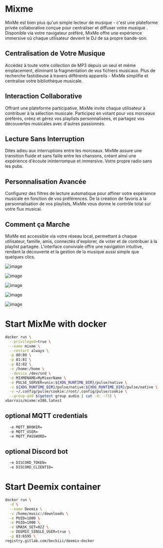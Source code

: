 # Mixme
MixMe est bien plus qu'un simple lecteur de musique - c'est une plateforme privée collaborative conçue pour centraliser et diffuser votre musique .
Disponible via votre navigateur préféré, MixMe offre une expérience immersive où chaque utilisateur devient le DJ de sa propre bande-son.

## Centralisation de Votre Musique
Accédez à toute votre collection de MP3 depuis un seul et même emplacement, éliminant la fragmentation de vos fichiers musicaux. Plus de recherche fastidieuse à travers différents appareils - MixMe simplifie et centralise votre bibliothèque musicale.

## Interaction Collaborative
Offrant une plateforme participative, MixMe invite chaque utilisateur à contribuer à la sélection musicale. Participez en votant pour vos morceaux préférés, créez et gérez vos playlists personnalisées, et partagez vos découvertes musicales avec d'autres passionnés.

## Lecture Sans Interruption
Dites adieu aux interruptions entre les morceaux. MixMe assure une transition fluide et sans faille entre les chansons, créant ainsi une expérience d'écoute ininterrompue et immersive. Votre propre radio sans les pubs.

## Personnalisation Avancée
Configurez des filtres de lecture automatique pour affiner votre expérience musicale en fonction de vos préférences. De la création de favoris à la personnalisation de vos playlists, MixMe vous donne le contrôle total sur votre flux musical.

## Comment ça Marche
MixMe est accessible via votre réseau local, permettant à chaque utilisateur, famille, amis, connectés d'explorer, de voter et de contribuer à la playlist partagée. L'interface conviviale offre une navigation intuitive, rendant la découverte et la gestion de la musique aussi simple que quelques clics.

![image](https://github.com/vbarrois/pimix-docker/assets/13450645/c7dee780-4c92-4188-8732-5573d149b70e)

![image](https://github.com/vbarrois/pimix-docker/assets/13450645/d996cf5b-baed-4bed-b37a-0702eb233489)

![image](https://github.com/vbarrois/pimix-docker/assets/13450645/907c8184-3af7-45b0-90d8-6fa0158268b0)

![image](https://github.com/vbarrois/pimix-docker/assets/13450645/beed40ac-d053-49cc-aa04-f4f35af11d83)

![image](https://github.com/vbarrois/pimix-docker/assets/13450645/7103e252-5316-4387-9348-4228db86d7ef)


# Start MixMe with docker
```sh
docker run \
  --privileged=true \
  --name mixme \
  --restart always \
  -p 80:80 \
  -p 81:81 \
  -p 82:82 \
  -v /home:/home \
  --device /dev/snd \
  -e MIXMENAME=MyMixerName \
  -e PULSE_SERVER=unix:${XDG_RUNTIME_DIR}/pulse/native \
  -v ${XDG_RUNTIME_DIR}/pulse/native:${XDG_RUNTIME_DIR}/pulse/native \
  -v ~/.config/pulse/cookie:/root/.config/pulse/cookie \
  --group-add $(getent group audio | cut -d: -f3) \
vbarrois/mixme:x386.latest
```
## optional MQTT credentials
```sh
  -e MQTT_BROKER=
  -e MQTT_USER=
  -e MQTT_PASSWORD=
```

## optional Discord bot
```sh
  -e DISCORD_TOKEN=
  -e DISCORD_CLIENTID=
```

# Start Deemix container
```sh
docker run \
  -d \
  --name Deemix \
  -v /home/music:/downloads \
  -e PUID=1000 \
  -e PGID=1000 \
  -e UMASK_SET=022 \
  -e DEEMIX_SINGLE_USER=true \
  -p 83:6595 \
registry.gitlab.com/bockiii/deemix-docker
```
